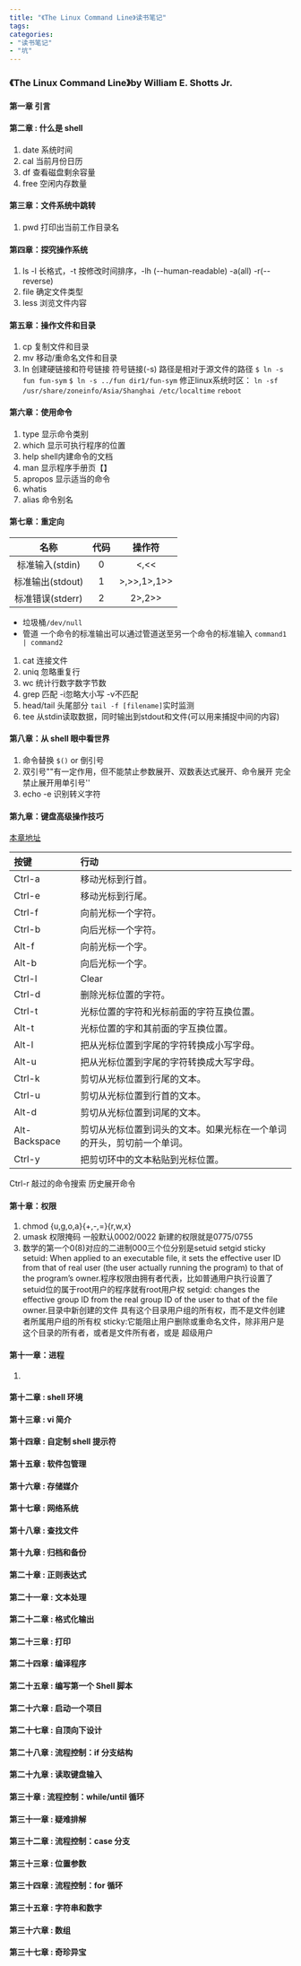 ```yaml
---
title: "《The Linux Command Line》读书笔记"
tags: 
categories: 
- "读书笔记"
- "坑"
---
```


### 《The Linux Command Line》by William E. Shotts Jr.

#### 第一章 引言
#### 第二章 : 什么是 shell
1. date 系统时间
2. cal 当前月份日历
3. df 查看磁盘剩余容量
4. free 空闲内存数量

#### 第三章：文件系统中跳转
1. pwd 打印出当前工作目录名

#### 第四章：探究操作系统
1. ls -l 长格式，-t 按修改时间排序，-lh (--human-readable) -a(all) -r(--reverse)
2. file 确定文件类型
3. less 浏览文件内容

#### 第五章：操作文件和目录
1. cp 复制文件和目录
2. mv 移动/重命名文件和目录
3. ln 创建硬链接和符号链接
	符号链接(-s) 路径是相对于源文件的路径
	`$ ln -s fun fun-sym`
	`$ ln -s ../fun dir1/fun-sym`
修正linux系统时区：
`ln -sf /usr/share/zoneinfo/Asia/Shanghai /etc/localtime`
`reboot`

#### 第六章：使用命令
1. type 显示命令类别
2. which 显示可执行程序的位置
3. help shell内建命令的文档
4. man 显示程序手册页【】
5. apropos 显示适当的命令
6. whatis
7. alias 命令别名

#### 第七章：重定向
|名称|代码|操作符|
| :-: | :-: | :-: |
|标准输入(stdin)|0|<,<<|
|标准输出(stdout)|1|>,>>,1>,1>>|
|标准错误(stderr)|2|2>,2>>|

- 垃圾桶`/dev/null`
- 管道 一个命令的标准输出可以通过管道送至另一个命令的标准输入 `command1 | command2`

1. cat 连接文件
2. uniq 忽略重复行
3. wc 统计行数字数字节数
4. grep 匹配 -i忽略大小写 -v不匹配
5. head/tail 头尾部分 `tail -f [filename]`实时监测
6. tee 从stdin读取数据，同时输出到stdout和文件(可以用来捕捉中间的内容)




#### 第八章：从 shell 眼中看世界
1. 命令替换 `$()` or 倒引号
2. 双引号""有一定作用，但不能禁止参数展开、双数表达式展开、命令展开
	完全禁止展开用单引号''
3. echo -e 识别转义字符


#### 第九章：键盘高级操作技巧
[本章地址](http://billie66.github.io/TLCL/book/chap09.html)

|按键|行动|
| :- | :- |
| Ctrl-a |  移动光标到行首。 |
| Ctrl-e |  移动光标到行尾。 |
| Ctrl-f |  向前光标一个字符。 |
| Ctrl-b |  向后光标一个字符。 |
| Alt-f |  向前光标一个字。 |
| Alt-b |  向后光标一个字。 |
| Ctrl-l  |  Clear |
| Ctrl-d | 删除光标位置的字符。|
| Ctrl-t | 光标位置的字符和光标前面的字符互换位置。|
| Alt-t | 光标位置的字和其前面的字互换位置。|
| Alt-l | 把从光标位置到字尾的字符转换成小写字母。|
| Alt-u  | 把从光标位置到字尾的字符转换成大写字母。|
| Ctrl-k| 剪切从光标位置到行尾的文本。|
| Ctrl-u| 剪切从光标位置到行首的文本。|
| Alt-d| 剪切从光标位置到词尾的文本。|
| Alt-Backspace| 剪切从光标位置到词头的文本。如果光标在一个单词的开头，剪切前一个单词。|
| Ctrl-y| 把剪切环中的文本粘贴到光标位置。|

Ctrl-r 敲过的命令搜索
历史展开命令


#### 第十章：权限
1. chmod {u,g,o,a}{+,-,=}{r,w,x}
2. umask 权限掩码 一般默认0002/0022 新建的权限就是0775/0755
3. 数学的第一个0(8)对应的二进制000三个位分别是setuid setgid sticky
	setuid: When applied to an executable file, it sets the effective user ID from that of real user (the user actually running the program) to that of the program’s owner.程序权限由拥有者代表，比如普通用户执行设置了setuid位的属于root用户的程序就有root用户权
	setgid: changes the effective group ID from the real group ID of the user to that of the file owner.目录中新创建的文件 具有这个目录用户组的所有权，而不是文件创建者所属用户组的所有权
	sticky:它能阻止用户删除或重命名文件，除非用户是这个目录的所有者，或者是文件所有者，或是 超级用户


#### 第十一章：进程
1. 


#### 第十二章 : shell 环境

#### 第十三章 : vi 简介

#### 第十四章 : 自定制 shell 提示符



#### 第十五章 : 软件包管理

#### 第十六章 : 存储媒介

#### 第十七章 : 网络系统

#### 第十八章 : 查找文件

#### 第十九章 : 归档和备份

#### 第二十章 : 正则表达式

#### 第二十一章 : 文本处理

#### 第二十二章 : 格式化输出

#### 第二十三章 : 打印

#### 第二十四章 : 编译程序

#### 第二十五章 : 编写第一个 Shell 脚本

#### 第二十六章 : 启动一个项目

#### 第二十七章 : 自顶向下设计

#### 第二十八章 : 流程控制：if 分支结构

#### 第二十九章 : 读取键盘输入

#### 第三十章 : 流程控制：while/until 循环

#### 第三十一章 : 疑难排解

#### 第三十二章 : 流程控制：case 分支

#### 第三十三章 : 位置参数

#### 第三十四章 : 流程控制：for 循环

#### 第三十五章 : 字符串和数字

#### 第三十六章 : 数组

#### 第三十七章 : 奇珍异宝
